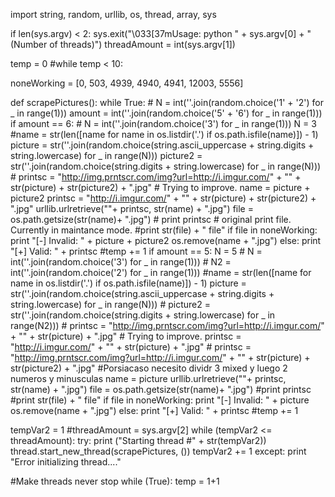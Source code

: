 import string, random, urllib, os, thread, array, sys


if len(sys.argv) < 2:
    sys.exit("\033[37mUsage: python " + sys.argv[0] + " (Number of threads)")
threadAmount = int(sys.argv[1])


temp = 0
#while temp < 10:

noneWorking = [0, 503, 4939, 4940, 4941, 12003, 5556]

def scrapePictures():
	while True:
	#	N = int(''.join(random.choice('1' + '2') for _ in range(1)))
		amount = int(''.join(random.choice('5' + '6') for _ in range(1)))
		if amount == 6:
	#		N = int(''.join(random.choice('3') for _ in range(1)))
			N = 3
			#name = str(len([name for name in os.listdir('.') if os.path.isfile(name)]) - 1)
			picture = str(''.join(random.choice(string.ascii_uppercase + string.digits + string.lowercase) for _ in range(N)))
			picture2 = str(''.join(random.choice(string.digits + string.lowercase) for _ in range(N)))
			# printsc = "http://img.prntscr.com/img?url=http://i.imgur.com/" + "" + str(picture) + str(picture2) + ".jpg"
				# Trying to improve.
			name = picture + picture2
			printsc = "http://i.imgur.com/" + "" + str(picture) + str(picture2) + ".jpg"
			urllib.urlretrieve(""+ printsc, str(name) + ".jpg")
			file = os.path.getsize(str(name)+ ".jpg")
			# print printsc
				# original print file. Currently in maintance mode.
			#print str(file) + " file"
			if file in noneWorking:
				print "[-] Invalid: " + picture + picture2
				os.remove(name + ".jpg")
			else: 
				print "[+] Valid: " + printsc
			#temp += 1
		if amount == 5:
			N = 5
	#		N = int(''.join(random.choice('3') for _ in range(1)))
	#		N2 = int(''.join(random.choice('2') for _ in range(1)))
			#name = str(len([name for name in os.listdir('.') if os.path.isfile(name)]) - 1)
			picture = str(''.join(random.choice(string.ascii_uppercase + string.digits + string.lowercase) for _ in range(N)))
	#		picture2 = str(''.join(random.choice(string.digits + string.lowercase) for _ in range(N2)))
			# printsc = "http://img.prntscr.com/img?url=http://i.imgur.com/" + "" + str(picture) + ".jpg"
				# Trying to improve.
			printsc = "http://i.imgur.com/" + "" + str(picture) + ".jpg"
	#		printsc = "http://img.prntscr.com/img?url=http://i.imgur.com/" + "" + str(picture) + str(picture2) + ".jpg" #Porsiacaso necesito dividr 3 mixed y luego 2 numeros y minusculas
			name = picture
			urllib.urlretrieve(""+ printsc, str(name) + ".jpg")
			file = os.path.getsize(str(name)+ ".jpg")
			#print printsc
			#print str(file) + " file"
			if file in noneWorking:
				print "[-] Invalid: " + picture
				os.remove(name + ".jpg")
			else: 
				print "[+] Valid: " + printsc
			#temp += 1

tempVar2 = 1
#threadAmount = sys.argv[2]
while (tempVar2 <= threadAmount):
	try:
		print ("Starting thread #" + str(tempVar2))
		thread.start_new_thread(scrapePictures, ())
		tempVar2 += 1
	except:
		print "Error initializing thread...."

#Make threads never stop
while (True):
	temp = 1+1
 
